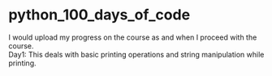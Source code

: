# python_100_days_of_code
I would upload my progress on the course as and when I proceed with the course.
<br>
Day1:
  This deals with basic printing operations and string manipulation while printing.
